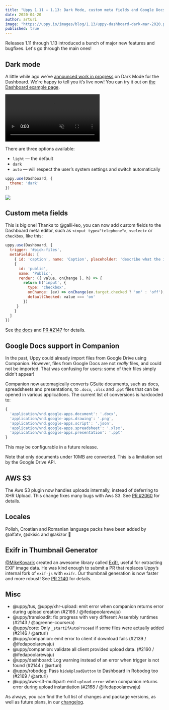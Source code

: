 ```yaml
---
title: "Uppy 1.11 — 1.13: Dark Mode, custom meta fields and Google Docs in Companion"
date: 2020-04-20
author: arturi
image: "https://uppy.io/images/blog/1.13/uppy-dashboard-dark-mar-2020.png"
published: true
---
```


Releases 1.11 through 1.13 introduced a bunch of major new features and bugfixes. Let's go through the main ones!

## Dark mode

A little while ago we’ve [announced work in progress](https://mobile.twitter.com/uppy_io/status/1221070643543838721) on Dark Mode for the Dashboard. We're happy to tell you it’s live now! You can try it out on [the Dashboard example page](/examples/dashboard/).

<video alt="Demo video showing Uppy Dark Mode" muted autoplay loop>
  <source src="/images/blog/1.13/dark-mode-auto.webm" type="video/webm">
  <source src="/images/blog/1.13/dark-mode-auto.mp4" type="video/mp4">
</video>

There are three options available:

- `light` — the default
- `dark`
- `auto` — will respect the user’s system settings and switch automatically

```js
uppy.use(Dashboard, {
  theme: 'dark'
})
```

![](/images/blog/1.13/uppy-dashboard-dark-mar-2020.png)

<!--more-->

## Custom meta fields

This is big one! Thanks to @galli-leo, you can now add custom fields to the Dashboard meta editor, such as `<input type="telephone">`, `<select>` or `checkbox`, like this:

```js
uppy.use(Dashboard, {
  trigger: '#pick-files',
  metaFields: [
    { id: 'caption', name: 'Caption', placeholder: 'describe what the image is about' },
    {
      id: 'public',
      name: 'Public',
      render: ({ value, onChange }, h) => {
        return h('input', {
          type: 'checkbox',
          onChange: (ev) => onChange(ev.target.checked ? 'on' : 'off'),
          defaultChecked: value === 'on'
        })
     }
    }
  ]
})
```

See [the docs](/docs/dashboard/#metaFields) and [PR #2147](https://github.com/transloadit/uppy/pull/2147) for details.

## Google Docs support in Companion

In the past, Uppy could already import files from Google Drive using Companion. However, files from Google Docs are not _really_ files, and could not be imported. That was confusing for users: some of their files simply didn't appear!

Companion now automagically converts GSuite documents, such as docs, spreadsheets and presentations, to `.docx`, `.xlsx` and `.ppt` files that can be opened in various applications. The current list of conversions is hardcoded to:

```js
{
  'application/vnd.google-apps.document': '.docx',
  'application/vnd.google-apps.drawing': '.png',
  'application/vnd.google-apps.script': '.json',
  'application/vnd.google-apps.spreadsheet': '.xlsx',
  'application/vnd.google-apps.presentation': '.ppt'
}
```

This may be configurable in a future release.

Note that only documents under 10MB are converted. This is a limitation set by the Google Drive API.

## AWS S3

The Aws S3 plugin now handles uploads internally, instead of deferring to XHR Upload. This change fixes many bugs with Aws S3. See [PR #2060](https://github.com/transloadit/uppy/pull/2147) for details.

## Locales

Polish, Croatian and Romanian language packs have been added by @alfatv, @dkisic and @akizor :tada:

## Exifr in Thumbnail Generator

[@MikeKovarik](https://github.com/MikeKovarik) created an awesome library called [Exifr](https://github.com/MikeKovarik/exifr), useful for extracting EXIF image data. He was kind enough to submit a PR that replaces Uppy’s internal fork of `exif-js` with `exifr`. Our thumbnail generation is now faster and more robust! See [PR 2140](https://github.com/transloadit/uppy/pull/2140) for details.

## Misc

- @uppy/tus, @uppy/xhr-upload: emit error when companion returns error during upload creation (#2166 / @ifedapoolarewaju)
- @uppy/transloadit: fix progress with very different Assembly runtimes (#2143 / @agreene-coursera)
- @uppy/core: Only `_startIfAutoProceed` if some files were actually added (#2146 / @arturi)
- @uppy/companion: emit error to client if download fails (#2139 / @ifedapoolarewaju)
- @uppy/companion: validate all client provided upload data. (#2160 / @ifedapoolarewaju)
- @uppy/dashboard: Log warning instead of an error when trigger is not found (#2144 / @arturi)
- @uppy/robodog: Pass `hideUploadButton` to Dashboard in Robodog too (#2169 / @arturi)
- @uppy/aws-s3-multipart: emit `upload-error` when companion returns error during upload instantiation (#2168 / @ifedapoolarewaju)

As always, you can find the full list of changes and package versions, as well as future plans, in our [changelog](https://github.com/transloadit/uppy/blob/master/CHANGELOG.md).
